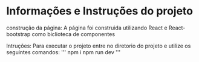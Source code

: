 # Informações e Instruções do projeto

construção da página:
A página foi construida utilizando React e React-bootstrap como biclioteca de componentes

Intruções:
Para executar o projeto entre no diretorio do projeto e utilize os seguintes comandos:
'''
npm i
npm run dev
'''